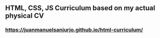 ## HTML, CSS, JS Curriculum based  on my actual physical CV

### https://juanmanuelsanjurjo.github.io/html-curriculum/
